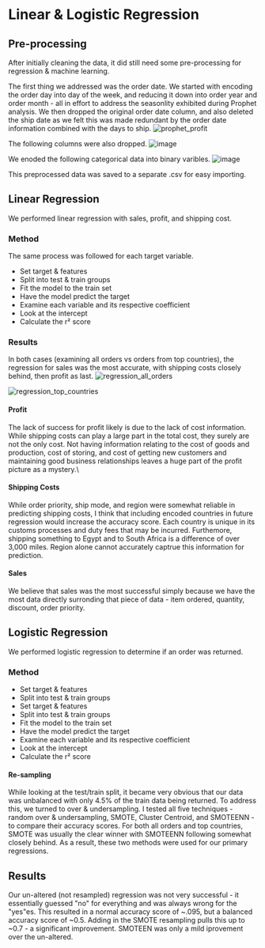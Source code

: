 # Linear & Logistic Regression

## Pre-processing
After initially cleaning the data, it did still need some pre-processing for regression & machine learning. 

The first thing we addressed was the order date. We started with encoding the order day into day of the week, and reducing it down into order year and order month - all in effort to address the seasonlity exhibited during Prophet analysis. We then dropped the original order date column, and also deleted the ship date as we felt this was made redundant by the order date information combined with the days to ship.
![prophet_profit](https://user-images.githubusercontent.com/90879979/157558073-ea5de008-ef47-4911-85ea-104a22edf04f.png)

The following columns were also dropped.
![image](https://user-images.githubusercontent.com/90879979/157558181-2e2a1059-b664-4efc-8104-af4d93435326.png)

We enoded the following categorical data into binary varibles.
![image](https://user-images.githubusercontent.com/90879979/157558497-8216770e-a90d-452b-9614-df719d46c79b.png)

This preprocessed data was saved to a separate .csv for easy importing.

## Linear Regression
We performed linear regression with sales, profit, and shipping cost. 

### Method
The same process was followed for each target variable.
- Set target & features
- Split into test & train groups
- Fit the model to the train set
- Have the model predict the target
- Examine each variable and its respective coefficient
- Look at the intercept
- Calculate the r² score

### Results
In both cases (examining all orders vs orders from top countries), the regression for sales was the most accurate, with shipping costs closely behind, then profit as last. 
![regression_all_orders](https://user-images.githubusercontent.com/90879979/157560882-da71f0c0-c265-4454-9550-004e5afcf13a.png)

![regression_top_countries](https://user-images.githubusercontent.com/90879979/157560887-aaa2138f-6aec-412f-8b27-da5841780b9e.png)

#### Profit
The lack of success for profit likely is due to the lack of cost information. While shipping costs can play a large part in the total cost, they surely are not the only cost. Not having information relating to the cost of goods and production, cost of storing, and cost of getting new customers and maintaining good business relationships leaves a huge part of the profit picture as a mystery.\
#### Shipping Costs
While order priority, ship mode, and region were somewhat reliable in predicting shipping costs, I think that including encoded countries in future regression would increase the accuracy score. Each country is unique in its customs processes and duty fees that may be incurred. Furthemore, shipping something to Egypt and to South Africa is a difference of over 3,000 miles. Region alone cannot accurately captrue this information for prediction.
#### Sales 
We believe that sales was the most successful simply because we have the most data directly surronding that piece of data - item ordered, quantity, discount, order priority.

## Logistic Regression
We performed logistic regression to determine if an order was returned.

### Method
- Set target & features
- Split into test & train groups
- Set target & features
- Split into test & train groups
- Fit the model to the train set
- Have the model predict the target
- Examine each variable and its respective coefficient
- Look at the intercept
- Calculate the r² score

#### Re-sampling
While looking at the test/train split, it became very obvious that our data was unbalanced with only 4.5% of the train data being returned. To address this, we turned to over & undersampling. I tested all five techniques - random over & undersampling, SMOTE, Cluster Centroid, and SMOTEENN - to compare their accuracy scores. For both all orders and top countries, SMOTE was usually the clear winner with SMOTEENN following somewhat closely behind. As a result, these two methods were used for our primary regressions.

## Results
Our un-altered (not resampled) regression was not very successful - it essentially guessed "no" for everything and was always wrong for the "yes"es. This resulted in a normal accuracy score of ~.095, but a balanced accuracy score of ~0.5. Adding in the SMOTE resampling pulls this up to ~0.7 - a significant improvement. SMOTEEN was only a mild iprovement over the un-altered.
